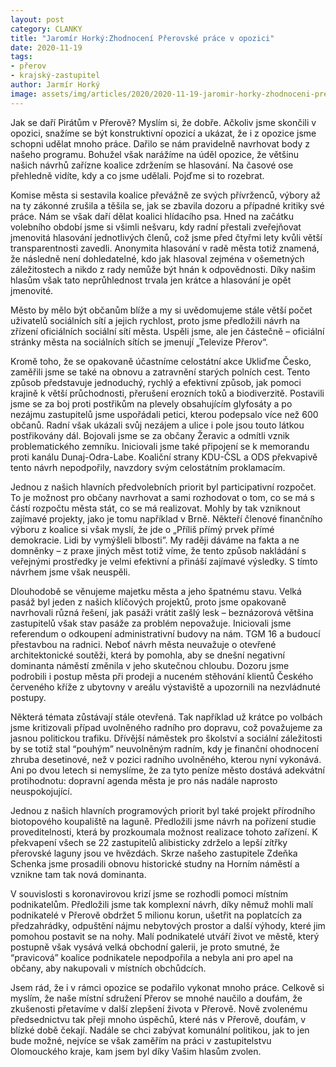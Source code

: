 ```yaml
---
layout: post
category: CLANKY
title: "Jaromír Horký:Zhodnocení Přerovské práce v opozici"
date: 2020-11-19
tags: 
- přerov
- krajský-zastupitel
author: Jarmír Horký
image: assets/img/articles/2020/2020-11-19-jaromir-horky-zhodnoceni-prerovske-prace-v-opozici.jpg  #751x422 pixelu
---
```

Jak se daří Pirátům v Přerově? Myslím si, že dobře. Ačkoliv jsme skončili v opozici, snažíme se být konstruktivní opozicí a ukázat, že i z opozice jsme schopni udělat mnoho práce.  Dařilo se nám pravidelně navrhovat body z našeho programu. Bohužel však narážíme na úděl opozice, že většinu našich návrhů zařízne koalice zdržením se hlasování. Na časové ose přehledně vidíte, kdy a co jsme udělali. Pojďme si to rozebrat.

Komise města si sestavila koalice převážně ze svých přívrženců, výbory až na ty zákonné zrušila a těšila se, jak se zbavila dozoru a případné kritiky své práce. Nám se však daří dělat koalici hlídacího psa. Hned na začátku volebního období jsme si všimli nešvaru, kdy radní přestali zveřejňovat jmenovitá hlasování jednotlivých členů, což jsme před čtyřmi lety kvůli větší transparentnosti zavedli. Anonymita hlasování v radě města totiž znamená, že následně není dohledatelné, kdo jak hlasoval zejména v ošemetných záležitostech a nikdo z rady nemůže být hnán k odpovědnosti. Díky našim hlasům však tato neprůhlednost trvala jen krátce a hlasování je opět jmenovité.

Město by mělo být občanům blíže a my si uvědomujeme stále větší počet uživatelů sociálních sítí a jejich rychlost, proto jsme předložili návrh na zřízení oficiálních sociální sítí města. Uspěli jsme, ale jen částečně – oficiální stránky města na sociálních sítích se jmenují „Televize Přerov“.

Kromě toho, že se opakovaně účastníme celostátní akce Ukliďme Česko, zaměřili jsme se také na obnovu a zatravnění starých polních cest. Tento způsob představuje jednoduchý, rychlý a efektivní způsob, jak pomoci krajině k větší průchodnosti, přerušení erozních toků a biodiverzitě. Postavili jsme se za boj proti postřikům na plevely obsahujícím glyfosáty a po nezájmu zastupitelů jsme uspořádali petici, kterou podepsalo více než 600 občanů. Radní však ukázali svůj nezájem a ulice i pole jsou touto látkou postřikovány dál. Bojovali jsme se za občany Žeravic a odmítli vznik problematického zemníku. Iniciovali jsme také připojení se k memorandu proti kanálu Dunaj-Odra-Labe. Koaliční strany KDU-ČSL a ODS překvapivě tento návrh nepodpořily, navzdory svým celostátním proklamacím. 

Jednou z našich hlavních předvolebních priorit byl participativní rozpočet. To je možnost pro občany navrhovat a sami rozhodovat o tom, co se má s částí rozpočtu města stát, co se má realizovat. Mohly by tak vzniknout zajímavé projekty, jako je tomu například v Brně. Někteří členové finančního výboru z koalice si však myslí, že jde o „Příliš přímý prvek přímé demokracie. Lidi by vymýšleli blbosti”. My raději dáváme na fakta a ne domněnky – z praxe jiných měst totiž víme, že tento způsob nakládání s veřejnými prostředky je velmi efektivní a přináší zajímavé výsledky. S tímto návrhem jsme však neuspěli.

Dlouhodobě se věnujeme majetku města a jeho špatnému stavu. Velká pasáž byl jeden z našich klíčových projektů, proto jsme opakovaně navrhovali různá řešení, jak pasáži vrátit zašlý lesk – beznázorová většina zastupitelů však stav pasáže za problém nepovažuje. Iniciovali jsme referendum o odkoupení administrativní budovy na nám. TGM 16 a budoucí přestavbou na radnici. Neboť návrh města neuvažuje o otevřené architektonické soutěži, která by pomohla, aby se dnešní negativní dominanta náměstí změnila v jeho skutečnou chloubu. Dozoru jsme podrobili i postup města při prodeji a nuceném stěhování klientů Českého červeného kříže z ubytovny v areálu výstaviště a upozornili na nezvládnuté postupy.

Některá témata zůstávají stále otevřená. Tak například už krátce po volbách jsme kritizovali případ uvolněného radního pro dopravu, což považujeme za jasnou politickou trafiku. Dřívější náměstek pro školství a sociální záležitosti by se totiž stal “pouhým” neuvolněným radním, kdy je finanční ohodnocení zhruba desetinové, než v pozici radního uvolněného, kterou nyní vykonává. Ani po dvou letech si nemyslíme, že za tyto peníze město dostává adekvátní protihodnotu: dopravní agenda města je pro nás nadále naprosto neuspokojující.

Jednou z našich hlavních programových priorit byl také projekt přírodního biotopového koupaliště na laguně. Předložili jsme návrh na pořízení studie proveditelnosti, která by prozkoumala možnost realizace tohoto zařízení. K překvapení všech se 22 zastupitelů alibisticky zdrželo a lepší zítřky přerovské laguny jsou ve hvězdách. 
Skrze našeho zastupitele Zdeňka Schenka jsme prosadili obnovu historické studny na Horním náměstí a vznikne tam tak nová dominanta. 

V souvislosti s koronavirovou krizí jsme se rozhodli pomoci místním podnikatelům. Předložili jsme tak komplexní návrh, díky němuž mohli malí podnikatelé v Přerově obdržet 5 milionu korun, ušetřit na poplatcích za předzahrádky, odpuštění nájmu nebytových prostor a další výhody, které jim pomohou postavit se na nohy. Malí podnikatelé utváří život ve městě, který postupně však vysává velká obchodní galerii, je proto smutné, že “pravicová” koalice podnikatele nepodpořila a nebyla ani pro apel na občany, aby nakupovali v místních obchůdcích.

Jsem rád, že i v rámci opozice se podařilo vykonat mnoho práce. Celkově si myslím, že naše místní sdružení Přerov se mnohé naučilo a doufám, že zkušenosti přetavíme v další zlepšení života v Přerově. Nově zvolenému předsednictvu tak přeji mnoho úspěchů, které nás v Přerově, doufám, v blízké době čekají. Nadále se chci zabývat komunální politikou, jak to jen bude možné, nejvíce se však zaměřím na práci v zastupitelstvu Olomouckého kraje, kam jsem byl díky Vašim hlasům zvolen. 
